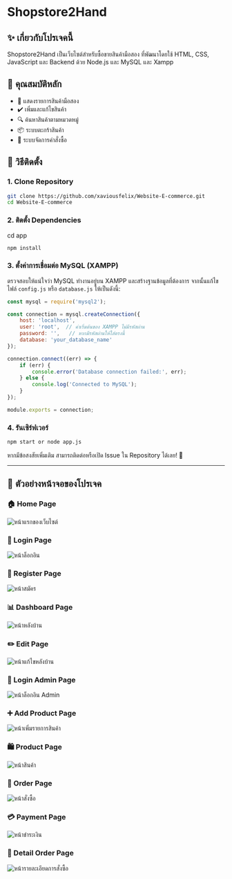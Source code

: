 # Shopstore2Hand

## ✨ เกี่ยวกับโปรเจคนี้

Shopstore2Hand เป็นเว็บไซต์สำหรับซื้อขายสินค้ามือสอง ที่พัฒนาโดยใช้ HTML, CSS, JavaScript และ Backend ด้วย Node.js และ MySQL และ Xampp

## 📝 คุณสมบัติหลัก

- 🛒 แสดงรายการสินค้ามือสอง
- ✔️ เพิ่มและแก้ไขสินค้า
- 🔍 ค้นหาสินค้าตามหมวดหมู่
- 📦 ระบบตะกร้าสินค้า
- 📄 ระบบจัดการคำสั่งซื้อ

## 📖 วิธีติดตั้ง

### 1. **Clone Repository**

```sh
git clone https://github.com/xaviousfelix/Website-E-commerce.git
cd Website-E-commerce
```

### 2. **ติดตั้ง Dependencies**
cd app
```sh
npm install
```

### 3. **ตั้งค่าการเชื่อมต่อ MySQL (XAMPP)**

ตรวจสอบให้แน่ใจว่า MySQL ทำงานอยู่บน XAMPP และสร้างฐานข้อมูลที่ต้องการ จากนั้นแก้ไขไฟล์ `config.js` หรือ `database.js` ให้เป็นดังนี้:

```js
const mysql = require('mysql2');

const connection = mysql.createConnection({
    host: 'localhost',
    user: 'root',  // ค่าเริ่มต้นของ XAMPP ไม่มีรหัสผ่าน
    password: '',   // หากมีรหัสผ่านให้ใส่ตรงนี้
    database: 'your_database_name'
});

connection.connect((err) => {
    if (err) {
        console.error('Database connection failed:', err);
    } else {
        console.log('Connected to MySQL');
    }
});

module.exports = connection;
```

### 4. **รันเซิร์ฟเวอร์**

```sh
npm start or node app.js
```

หากมีข้อสงสัยเพิ่มเติม สามารถติดต่อหรือเปิด Issue ใน Repository ได้เลย! 🚀

---

## 📸 ตัวอย่างหน้าจอของโปรเจค

### 🏠 Home Page
![หน้าแรกของเว็บไซต์](https://github.com/xaviousfelix/Shopstore2Hand/assets/118479639/30f0f1b1-41d7-4c3b-930e-c87a4da7f861)

### 🔑 Login Page
![หน้าล็อกอิน](https://github.com/xaviousfelix/Shopstore2Hand/assets/118479639/e0f97b1f-26ca-4a8f-a0d9-9eaea5f0fe5b)

### 📝 Register Page
![หน้าสมัคร](https://github.com/xaviousfelix/Shopstore2Hand/assets/118479639/bd063646-62e8-4a94-89ec-ea07c81a4b4c)

### 📊 Dashboard Page
![หน้าหลังบ้าน](https://github.com/xaviousfelix/Shopstore2Hand/assets/118479639/73c93d2d-339c-48d4-897b-f7b538e65441)

### ✏️ Edit Page
![หน้าแก้ไขหลังบ้าน](https://github.com/xaviousfelix/Shopstore2Hand/assets/118479639/f91a7175-bcdc-4c50-95a7-03468c95ea1d)

### 🔑 Login Admin Page
![หน้าล็อกอิน Admin](https://github.com/xaviousfelix/Shopstore2Hand/assets/118479639/2cefabb8-cc96-4855-867d-9a43e2bce8d6)

### ➕ Add Product Page
![หน้าเพิ่มรายการสินค้า](https://github.com/xaviousfelix/Shopstore2Hand/assets/118479639/e6440756-1eaf-442b-b8aa-3f67530ab399)

### 🛍️ Product Page
![หน้าสินค้า](https://github.com/xaviousfelix/Shopstore2Hand/assets/118479639/0083616c-33c1-4829-a8ac-811566eb1c90)

### 🛒 Order Page
![หน้าสั่งซื้อ](https://github.com/xaviousfelix/Shopstore2Hand/assets/118479639/0f8c3eab-c553-4da3-babe-89b5fe5ba60c)

### 💳 Payment Page
![หน้าชำระเงิน](https://github.com/xaviousfelix/Shopstore2Hand/assets/118479639/49945f88-8731-43f2-90f4-598d84071909)

### 📄 Detail Order Page
![หน้ารายละเอียดการสั่งซื้อ](https://github.com/xaviousfelix/Shopstore2Hand/assets/118479639/e6aa5c68-5aec-42f9-8669-0a65ff19dfdc)

